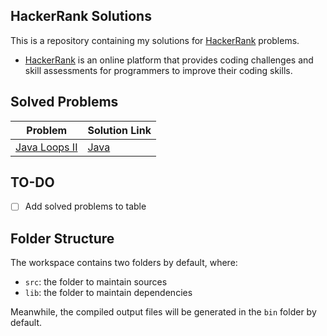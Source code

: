 ## HackerRank Solutions

This is a repository containing my solutions for [HackerRank](https://www.hackerrank.com/) problems.
- [HackerRank](https://www.hackerrank.com/) is an online platform that provides coding challenges and skill assessments for programmers to improve their coding skills.

## Solved Problems
| Problem | Solution Link |
| - | - |
| [Java Loops II](https://www.hackerrank.com/challenges/java-loops) | [Java](https://github.com/Izzy129/hackerrank-solutions/blob/main/Java/Java%20Loops%20II/Solution.java) | 

## TO-DO
- [ ] Add solved problems to table
 
## Folder Structure

The workspace contains two folders by default, where:

- `src`: the folder to maintain sources
- `lib`: the folder to maintain dependencies

Meanwhile, the compiled output files will be generated in the `bin` folder by default.
